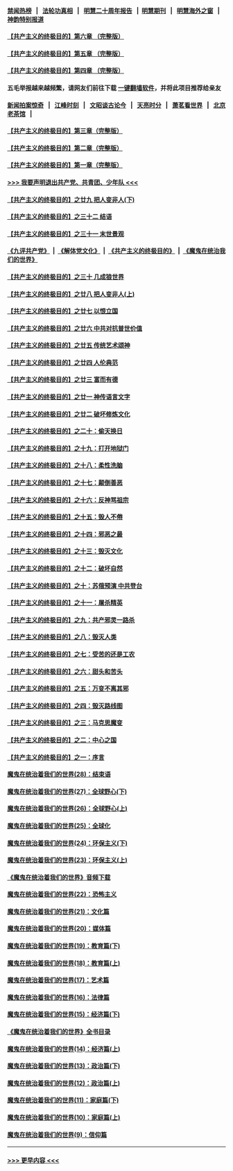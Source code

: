 #### [禁闻热榜](热点新闻.md?=0)  &nbsp;&nbsp;|&nbsp;&nbsp; [法轮功真相](https://github.com/gfw-breaker/truth/blob/master/README.md?=0) &nbsp;&nbsp;|&nbsp;&nbsp; [明慧二十周年报告](https://github.com/gfw-breaker/mh-reports/blob/master/README.md?=0) &nbsp;&nbsp;|&nbsp;&nbsp;[明慧期刊](https://github.com/gfw-breaker/mh-qikan) &nbsp;&nbsp;|&nbsp;&nbsp; [明慧海外之窗](https://github.com/gfw-breaker/mh-news/blob/master/README.md?=0) &nbsp;&nbsp;|&nbsp;&nbsp; [神韵特别报道](https://github.com/gfw-breaker/mh-news/blob/master/shenyun.md?=0)
#### [【共产主义的终极目的】第六章 （完整版）](../pages/nsc422/n11428913.md?t=02281631) 
#### [【共产主义的终极目的】第五章 （完整版）](../pages/nsc422/n11428912.md?t=02281631) 
#### [【共产主义的终极目的】第四章 （完整版）](../pages/nsc422/n11428907.md?t=02281631) 
#### 五毛举报越来越频繁，请网友们前往下载 [一键翻墙软件](https://github.com/gfw-breaker/ssr-accounts)，并将此项目推荐给亲友
#### [新闻拍案惊奇](https://github.com/gfw-breaker/banned-news/blob/master/pages/link4.md) &nbsp;&nbsp;|&nbsp;&nbsp; [江峰时刻](https://github.com/gfw-breaker/banned-news/blob/master/pages/link4.md) &nbsp;&nbsp;|&nbsp;&nbsp; [文昭谈古论今](https://github.com/gfw-breaker/banned-news/blob/master/pages/link4.md) &nbsp;&nbsp;|&nbsp;&nbsp; [天亮时分](https://github.com/gfw-breaker/banned-news/blob/master/pages/link4.md) &nbsp;&nbsp;|&nbsp;&nbsp; [萧茗看世界](https://github.com/gfw-breaker/banned-news/blob/master/pages/link4.md) &nbsp;&nbsp;|&nbsp;&nbsp; [北京老茶馆](https://github.com/gfw-breaker/banned-news/blob/master/pages/link4.md) &nbsp;&nbsp;|&nbsp;&nbsp; 
#### [【共产主义的终极目的】第三章（完整版）](../pages/nsc422/n11428848.md?t=02281631) 
#### [【共产主义的终极目的】第二章（完整版）](../pages/nsc422/n11428831.md?t=02281631) 
#### [【共产主义的终极目的】第一章（完整版）](../pages/nsc422/n11417651.md?t=02281631) 
#### [>>> 我要声明退出共产党、共青团、少年队 <<<](https://github.com/begood0513/goodnews/blob/master/quit/letter.md) 
#### [【共产主义的终极目的】之廿九 把人变非人(下)](../pages/nsc422/n11344140.md?t=02281631) 
#### [【共产主义的终极目的】之三十二 结语](../pages/nsc422/n11360535.md?t=02281631) 
#### [【共产主义的终极目的】之三十一 末世景观](../pages/nsc422/n11351129.md?t=02281631) 
#### [《九评共产党》](https://github.com/begood0513/9ping.md/blob/master/README.md) &nbsp;|&nbsp; [《解体党文化》](../../../../jtdwh.md/blob/master/README.md)  &nbsp;|&nbsp; [《共产主义的终极目的》](../../../../gczydzjmd.md/blob/master/README.md) &nbsp;|&nbsp; [《魔鬼在统治我们的世界》](../../../../mgztzwmdsj.md/blob/master/README.md) 
#### [【共产主义的终极目的】之三十 几成狼世界](../pages/nsc422/n11348280.md?t=02281631) 
#### [【共产主义的终极目的】之廿八 把人变非人(上)](../pages/nsc422/n11340492.md?t=02281631) 
#### [【共产主义的终极目的】之廿七 以恨立国](../pages/nsc422/n11336944.md?t=02281631) 
#### [【共产主义的终极目的】之廿六 中共对抗普世价值](../pages/nsc422/n11324785.md?t=02281631) 
#### [【共产主义的终极目的】之廿五 传统艺术颂神](../pages/nsc422/n11296396.md?t=02281631) 
#### [【共产主义的终极目的】之廿四 人伦典范](../pages/nsc422/n11296397.md?t=02281631) 
#### [【共产主义的终极目的】之廿三 富而有德](../pages/nsc422/n11283598.md?t=02281631) 
#### [【共产主义的终极目的】之廿一 神传语言文字](../pages/nsc422/n11263265.md?t=02281631) 
#### [【共产主义的终极目的】之廿二 破坏修炼文化](../pages/nsc422/n11245728.md?t=02281631) 
#### [【共产主义的终极目的】之二十：偷天换日](../pages/nsc422/n11238846.md?t=02281631) 
#### [【共产主义的终极目的】之十九：打开地狱门](../pages/nsc422/n11206376.md?t=02281631) 
#### [【共产主义的终极目的】之十八：柔性洗脑](../pages/nsc422/n11199994.md?t=02281631) 
#### [【共产主义的终极目的】之十七：颠倒善恶](../pages/nsc422/n11179782.md?t=02281631) 
#### [【共产主义的终极目的】之十六：反神骂祖宗](../pages/nsc422/n11166798.md?t=02281631) 
#### [【共产主义的终极目的】之十五：毁人不倦](../pages/nsc422/n11166792.md?t=02281631) 
#### [【共产主义的终极目的】之十四：邪恶之最](../pages/nsc422/n11150249.md?t=02281631) 
#### [【共产主义的终极目的】之十三：毁灭文化](../pages/nsc422/n11135227.md?t=02281631) 
#### [【共产主义的终极目的】之十二：破坏自然](../pages/nsc422/n11135214.md?t=02281631) 
#### [【共产主义的终极目的】之十：苏俄预演 中共登台](../pages/nsc422/n11118424.md?t=02281631) 
#### [【共产主义的终极目的】之十一：屠杀精英](../pages/nsc422/n11118442.md?t=02281631) 
#### [【共产主义的终极目的】之九：共产邪灵一路杀](../pages/nsc422/n11114139.md?t=02281631) 
#### [【共产主义的终极目的】之八：毁灭人类](../pages/nsc422/n11108503.md?t=02281631) 
#### [【共产主义的终极目的】之七：受苦的还是工农](../pages/nsc422/n11101809.md?t=02281631) 
#### [【共产主义的终极目的】之六：甜头和苦头](../pages/nsc422/n11096971.md?t=02281631) 
#### [【共产主义的终极目的】之五：万变不离其邪](../pages/nsc422/n11091285.md?t=02281631) 
#### [【共产主义的终极目的】之四：毁灭路线图](../pages/nsc422/n11086284.md?t=02281631) 
#### [【共产主义的终极目的】之三：马克思魔变](../pages/nsc422/n11061941.md?t=02281631) 
#### [【共产主义的终极目的】之二：中心之国](../pages/nsc422/n11047728.md?t=02281631) 
#### [【共产主义的终极目的】之一：序言](../pages/nsc422/n11086077.md?t=02281631) 
#### [魔鬼在统治着我们的世界(28)：结束语](../pages/nsc422/n10936246.md?t=02281631) 
#### [魔鬼在统治着我们的世界(27)：全球野心(下)](../pages/nsc422/n10928319.md?t=02281631) 
#### [魔鬼在统治着我们的世界(26)：全球野心(上)](../pages/nsc422/n10900318.md?t=02281631) 
#### [魔鬼在统治着我们的世界(25)：全球化](../pages/nsc422/n10788205.md?t=02281631) 
#### [魔鬼在统治着我们的世界(24)：环保主义(下)](../pages/nsc422/n10695307.md?t=02281631) 
#### [魔鬼在统治着我们的世界(23)：环保主义(上)](../pages/nsc422/n10688613.md?t=02281631) 
#### [《魔鬼在统治着我们的世界》音频下载](../pages/nsc422/n10635553.md?t=02281631) 
#### [魔鬼在统治着我们的世界(22)：恐怖主义](../pages/nsc422/n10614727.md?t=02281631) 
#### [魔鬼在统治着我们的世界(21)：文化篇](../pages/nsc422/n10597706.md?t=02281631) 
#### [魔鬼在统治着我们的世界(20)：媒体篇](../pages/nsc422/n10586579.md?t=02281631) 
#### [魔鬼在统治着我们的世界(19)：教育篇(下)](../pages/nsc422/n10564808.md?t=02281631) 
#### [魔鬼在统治着我们的世界(18)：教育篇(上)](../pages/nsc422/n10526970.md?t=02281631) 
#### [魔鬼在统治着我们的世界(17)：艺术篇](../pages/nsc422/n10499093.md?t=02281631) 
#### [魔鬼在统治着我们的世界(16)：法律篇](../pages/nsc422/n10485969.md?t=02281631) 
#### [魔鬼在统治着我们的世界(15)：经济篇(下)](../pages/nsc422/n10469975.md?t=02281631) 
#### [《魔鬼在统治着我们的世界》全书目录](../pages/nsc422/n10464261.md?t=02281631) 
#### [魔鬼在统治着我们的世界(14)：经济篇(上)](../pages/nsc422/n10457370.md?t=02281631) 
#### [魔鬼在统治着我们的世界(13)：政治篇(下)](../pages/nsc422/n10448270.md?t=02281631) 
#### [魔鬼在统治着我们的世界(12)：政治篇(上)](../pages/nsc422/n10444576.md?t=02281631) 
#### [魔鬼在统治着我们的世界(11)：家庭篇(下)](../pages/nsc422/n10440961.md?t=02281631) 
#### [魔鬼在统治着我们的世界(10)：家庭篇(上)](../pages/nsc422/n10435448.md?t=02281631) 
#### [魔鬼在统治着我们的世界(9)：信仰篇](../pages/nsc422/n10432159.md?t=02281631) 

----
#### [ >>> 更早内容 <<< ](../indexes/nsc422-earlier.md)
